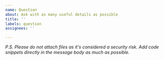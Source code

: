 ```yaml
---
name: Question
about: Ask with as many useful details as possible
title: ''
labels: question
assignees: ''

---
```


*P.S. Please do not attach files as it's considered a security risk. Add code snippets directly in the message body as much as possible.*
